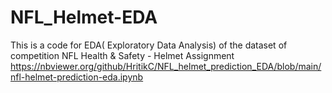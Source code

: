 # NFL_Helmet-EDA
This is a code for EDA( Exploratory Data Analysis) of the dataset of competition NFL Health & Safety - Helmet Assignment 
https://nbviewer.org/github/HritikC/NFL_helmet_prediction_EDA/blob/main/nfl-helmet-prediction-eda.ipynb
